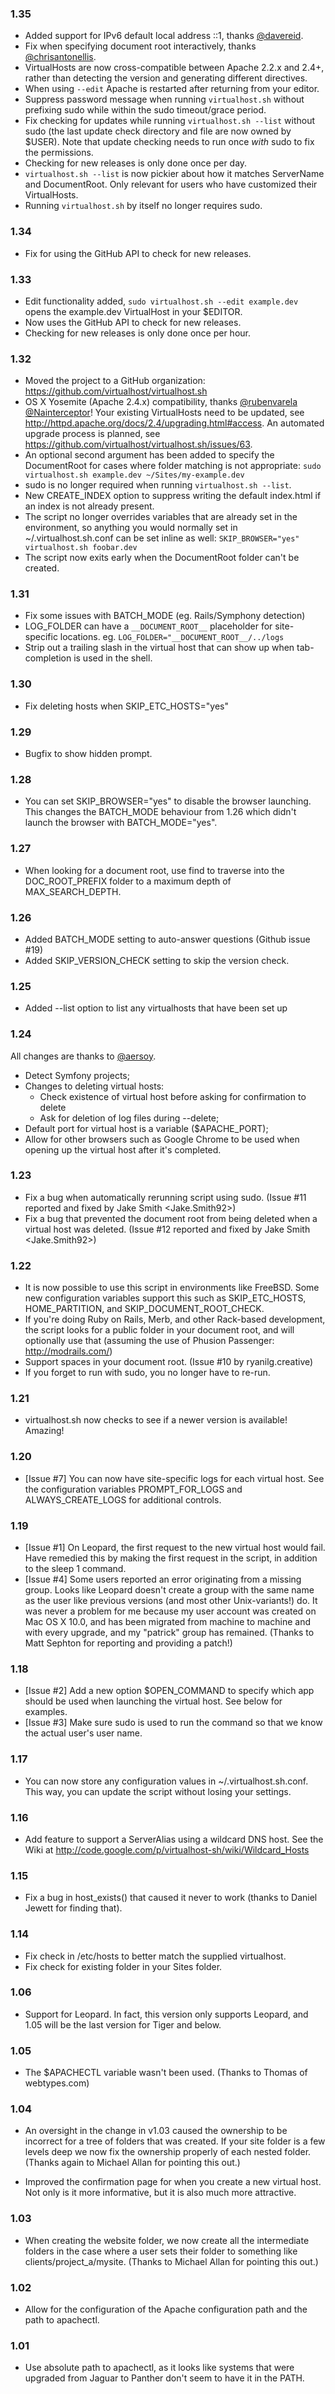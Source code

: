 ### 1.35

- Added support for IPv6 default local address ::1, thanks [@davereid](https://github.com/davereid).
- Fix when specifying document root interactively, thanks [@chrisantonellis](https://github.com/chrisantonellis).
- VirtualHosts are now cross-compatible between Apache 2.2.x and 2.4+, rather than detecting the version and generating different directives.
- When using `--edit` Apache is restarted after returning from your editor.
- Suppress password message when running `virtualhost.sh` without prefixing sudo while within the sudo timeout/grace period.
- Fix checking for updates while running `virtualhost.sh --list` without sudo (the last update check directory and file are now owned by $USER). Note that update checking needs to run once *with* sudo to fix the permissions.
- Checking for new releases is only done once per day.
- `virtualhost.sh --list` is now pickier about how it matches ServerName and DocumentRoot. Only relevant for users who have customized their VirtualHosts.
- Running `virtualhost.sh` by itself no longer requires sudo.

### 1.34

- Fix for using the GitHub API to check for new releases.

### 1.33

- Edit functionality added, `sudo virtualhost.sh --edit example.dev` opens
 the example.dev VirtualHost in your $EDITOR.
- Now uses the GitHub API to check for new releases.
- Checking for new releases is only done once per hour.

### 1.32

- Moved the project to a GitHub organization:
 https://github.com/virtualhost/virtualhost.sh
- OS X Yosemite (Apache 2.4.x) compatibility, thanks [@rubenvarela](https://github.com/rubenvarela)
 [@Nainterceptor](https://github.com/Nainterceptor)! Your existing VirtualHosts need to be updated, see
 http://httpd.apache.org/docs/2.4/upgrading.html#access. An automated
 upgrade process is planned, see
 https://github.com/virtualhost/virtualhost.sh/issues/63.
- An optional second argument has been added to specify the DocumentRoot for
 cases where folder matching is not appropriate:
 `sudo virtualhost.sh example.dev ~/Sites/my-example.dev`
- sudo is no longer required when running `virtualhost.sh --list`.
- New CREATE_INDEX option to suppress writing the default index.html if an
 index is not already present.
- The script no longer overrides variables that are already set in the
 environment, so anything you would normally set in ~/.virtualhost.sh.conf
 can be set inline as well:
 `SKIP_BROWSER="yes" virtualhost.sh foobar.dev`
- The script now exits early when the DocumentRoot folder can't be created.

### 1.31

- Fix some issues with BATCH_MODE (eg. Rails/Symphony detection)
- LOG_FOLDER can have a `__DOCUMENT_ROOT__` placeholder for site-specific
 locations. eg. `LOG_FOLDER="__DOCUMENT_ROOT__/../logs`
- Strip out a trailing slash in the virtual host that can show up when
 tab-completion is used in the shell.

### 1.30

- Fix deleting hosts when SKIP_ETC_HOSTS="yes"

### 1.29

- Bugfix to show hidden prompt.

### 1.28

- You can set SKIP_BROWSER="yes" to disable the browser launching. This
 changes the BATCH_MODE behaviour from 1.26 which didn't launch the
 browser with BATCH_MODE="yes".

### 1.27

- When looking for a document root, use find to traverse into the
 DOC_ROOT_PREFIX folder to a maximum depth of MAX_SEARCH_DEPTH.

### 1.26

- Added BATCH_MODE setting to auto-answer questions (Github issue #19)
- Added SKIP_VERSION_CHECK setting to skip the version check.

### 1.25

- Added --list option to list any virtualhosts that have been set up

### 1.24

All changes are thanks to [@aersoy](http://github.com/aersoy).

- Detect Symfony projects;
- Changes to deleting virtual hosts:
  * Check existence of virtual host before asking for confirmation to delete
  * Ask for deletion of log files during --delete;
- Default port for virtual host is a variable ($APACHE_PORT);
- Allow for other browsers such as Google Chrome to be used when opening up
 the virtual host after it's completed.

### 1.23

- Fix a bug when automatically rerunning script using sudo.
 (Issue #11 reported and fixed by Jake Smith <Jake.Smith92>)
- Fix a bug that prevented the document root from being deleted when a virtual
 host was deleted.
 (Issue #12 reported and fixed by Jake Smith <Jake.Smith92>)

### 1.22

- It is now possible to use this script in environments like FreeBSD. Some
 new configuration variables support this such as SKIP_ETC_HOSTS,
 HOME_PARTITION, and SKIP_DOCUMENT_ROOT_CHECK.
- If you're doing Ruby on Rails, Merb, and other Rack-based development,
 the script looks for a public folder in your document root, and will
 optionally use that (assuming the use of Phusion Passenger:
 <http://modrails.com/>)
- Support spaces in your document root. (Issue #10 by ryanilg.creative)
- If you forget to run with sudo, you no longer have to re-run.

### 1.21

- virtualhost.sh now checks to see if a newer version is available! Amazing!

### 1.20

- [Issue #7] You can now have site-specific logs for each virtual host. See
 the configuration variables PROMPT_FOR_LOGS and ALWAYS_CREATE_LOGS for
 additional controls.

### 1.19

- [Issue #1] On Leopard, the first request to the new virtual host would fail.
 Have remedied this by making the first request in the script, in addition to
 the sleep 1 command.
- [Issue #4] Some users reported an error originating from a missing group.
 Looks like Leopard doesn't create a group with the same name as the user like
 previous versions (and most other Unix-variants!) do. It was never a problem
 for me because my user account was created on Mac OS X 10.0, and has been
 migrated from machine to machine and with every upgrade, and my "patrick"
 group has remained. (Thanks to Matt Sephton for reporting and providing a
 patch!)

### 1.18

- [Issue #2] Add a new option $OPEN_COMMAND to specify which app should be
 used when launching the virtual host. See below for examples.
- [Issue #3] Make sure sudo is used to run the command so that we know the
 actual user's user name.

### 1.17

- You can now store any configuration values in ~/.virtualhost.sh.conf.
 This way, you can update the script without losing your settings.

### 1.16

- Add feature to support a ServerAlias using a wildcard DNS host. See the
 Wiki at http://code.google.com/p/virtualhost-sh/wiki/Wildcard_Hosts

### 1.15

- Fix a bug in host_exists() that caused it never to work (thanks to Daniel
 Jewett for finding that).

### 1.14

- Fix check in /etc/hosts to better match the supplied virtualhost.
- Fix check for existing folder in your Sites folder.

### 1.06

- Support for Leopard. In fact, this version only supports Leopard, and 1.05
 will be the last version for Tiger and below.

### 1.05

- The $APACHECTL variable wasn't been used. (Thanks to Thomas of webtypes.com)

### 1.04

- An oversight in the change in v1.03 caused the ownership to be incorrect for
 a tree of folders that was created. If your site folder is a few levels deep
 we now fix the ownership properly of each nested folder.  (Thanks again to
 Michael Allan for pointing this out.)

- Improved the confirmation page for when you create a new virtual host. Not
 only is it more informative, but it is also much more attractive.

### 1.03

- When creating the website folder, we now create all the intermediate folders
 in the case where a user sets their folder to something like
 clients/project_a/mysite. (Thanks to Michael Allan for pointing this out.)

### 1.02

- Allow for the configuration of the Apache configuration path and the path to
 apachectl.

### 1.01

- Use absolute path to apachectl, as it looks like systems that were upgraded
 from Jaguar to Panther don't seem to have it in the PATH.

